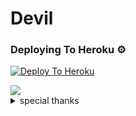 # Devil

### Deploying To Heroku ⚙

[![Deploy To Heroku](https://www.herokucdn.com/deploy/button.svg)](https://heroku.com/deploy?template=https://github.com/T3AM-ALONE-FIGHTER/DEVIL_USERBOT)


<img src="https://telegra.ph/file/689b653e73cb4b664e5f7.jpg"/>



<details>
<summary> special thanks </summary>
<b>LEGEND X (@LEGENDX22) A CODER AND HELPER AND FRIEND</b>
<h1>#TEAMLEGEND</h1>
</details>
